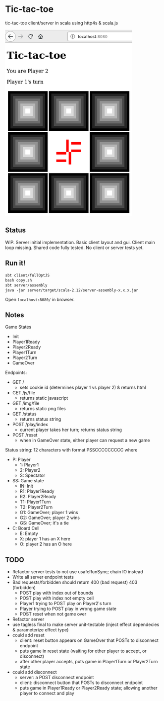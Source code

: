 Tic-tac-toe 
===========

tic-tac-toe client/server in scala using http4s & scala.js

![client.png](client.png)

Status
------

WIP.  Server initial implementation.
Basic client layout and gui.
Client main loop missing.
Shared code fully tested.
No client or server tests yet.

Run it!
-------

```
sbt client/fullOptJS
bash copy.sh
sbt server/assembly
java -jar server/target/scala-2.12/server-assembly-x.x.x.jar
```

Open `localhost:8080/` in browser.

Notes
-----

Game States
- Init
- Player1Ready
- Player2Ready
- Player1Turn
- Player2Turn
- GameOver

Endpoints:
- GET /
    - sets cookie id (determines player 1 vs player 2) & returns html
- GET /js/file
    - returns static javascript
- GET /img/file
    - returns static png files
- GET /status
    - returns status string
- POST /play/index
    - current player takes her turn; returns status string
- POST /reset
    - when in GameOver state, either player can request a new game

Status string: 12 characters with format PSSCCCCCCCCC where
- P: Player
    - 1: Player1
    - 2: Player2
    - S: Spectator
- SS: Game state
    - IN: Init
    - R1: Player1Ready
    - R2: Player2Ready
    - T1: Player1Turn
    - T2: Player2Turn
    - G1: GameOver; player 1 wins
    - G2: GameOver; player 2 wins
    - GS: GameOver; it's a tie
- C: Board Cell
    - E: Empty
    - X: player 1 has an X here
    - O: player 2 has an O here


TODO
----

- Refactor server tests to not use usafeRunSync; chain IO instead
- Write all server endpoint tests
- Bad requests/forbidden should return 400 (bad request) 403 (forbidden)
    - POST play with index out of bounds
    - POST play with index not empty cell
    - Player1 trying to POST play on Player2's turn
    - Player trying to POST play in wrong game state
    - POST reset when not game over
- Refactor server
- use tagless final to make server unit-testable (inject effect dependecies & parameterize effect type)
- could add reset
    - client: reset button appears on GameOver that POSTs to disconnect endpoint
    - puts game in reset state (waiting for other player to accept, or disconnect)
    - after other player accepts, puts game in Player1Turn or Player2Turn state
- could add disconnect
    - server: a POST disconnect endpoint
    - client: disconnect button that POSTs to disconnect endpoint
    - puts game in Player1Ready or Player2Ready state; allowing another player to connect and play
